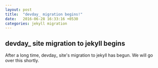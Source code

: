 ```yaml
---
layout: post
title:  "devday_ migration begins!"
date:   2016-06-28 16:33:16 +0530
categories: jekyll migration
---
```


## devday_ site migration to jekyll begins

After a long time, devday_ site's migration to jekyll has begun. We will go over this shortly.